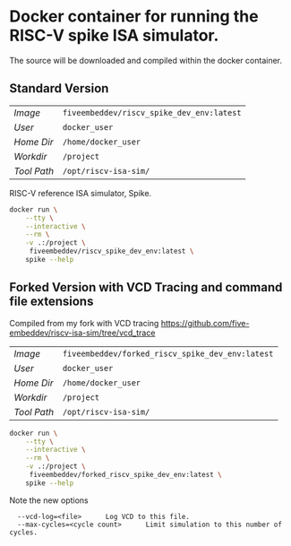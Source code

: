 # Docker container for running the RISC-V spike ISA simulator.

The source will be downloaded and compiled within the docker container.

## Standard Version

|       |                                         |
|-------|-----------------------------------------|
|*Image*| `fiveembeddev/riscv_spike_dev_env:latest`|
|*User*| `docker_user`|
|*Home Dir*| `/home/docker_user`|
|*Workdir*| `/project`|
|*Tool Path*| `/opt/riscv-isa-sim/`|

RISC-V reference ISA simulator, Spike.

```bash
docker run \
    --tty \
    --interactive \
    --rm \
    -v .:/project \
     fiveembeddev/riscv_spike_dev_env:latest \
    spike --help
```

## Forked Version with VCD Tracing and command file extensions

Compiled from my fork with VCD tracing https://github.com/five-embeddev/riscv-isa-sim/tree/vcd_trace

|       |                                         |
|-------|-----------------------------------------|
|*Image*| `fiveembeddev/forked_riscv_spike_dev_env:latest`|
|*User*| `docker_user`|
|*Home Dir*| `/home/docker_user`|
|*Workdir*| `/project`|
|*Tool Path*| `/opt/riscv-isa-sim/`|

```bash
docker run \
    --tty \
    --interactive \
    --rm \
    -v .:/project \
     fiveembeddev/forked_riscv_spike_dev_env:latest \
    spike --help
```

Note the new options

```
  --vcd-log=<file>      Log VCD to this file.
  --max-cycles=<cycle count>      Limit simulation to this number of cycles.
  ```
